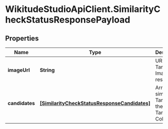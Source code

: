 # WikitudeStudioApiClient.SimilarityCheckStatusResponsePayload

## Properties
Name | Type | Description | Notes
------------ | ------------- | ------------- | -------------
**imageUrl** | **String** | URL to the Target Image resource. | [optional] 
**candidates** | [**[SimilarityCheckStatusResponseCandidates]**](SimilarityCheckStatusResponseCandidates.md) | Array of similar Targets in the Image Target Collection. | [optional] 


